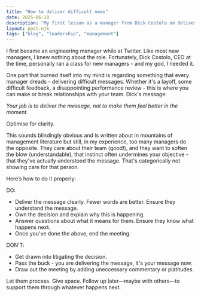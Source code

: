 ```yaml
---
title: "How to deliver difficult news"
date: 2025-06-10
description: "My first lesson as a manager from Dick Costolo on delivering tough messages."
layout: post.njk
tags: ["blog", "leadership", "management"]
---
```


I first became an engineering manager while at Twitter. Like most new managers, I knew nothing about the role. Fortunately, Dick Costolo, CEO at the time, personally ran a class for new managers - and my god, I needed it.

One part that burned itself into my mind is regarding something that every manager dreads - delivering difficult messages.  Whether it's a layoff, some difficult feedback, a disappointing performance review - this is where you can make or break relationships with your team.  Dick's message:

*Your job is to deliver the message, not to make them feel better in the moment.*

Optimise for clarity.

This sounds blindingly obvious and is written about in mountains of management literature but still, in my experience, too many managers do the opposite. They care  about their team (good!), and they want to soften the blow (understandable), that instinct often undermines your objective - that they've actually understood the message. That's categorically not showing care for that person.

Here’s how to do it properly:

DO:

* Deliver the message clearly. Fewer words are better. Ensure they understand the message.
* Own the decision and explain why this is happening.
* Answer questions about what it means for them. Ensure they know what happens next.
* Once you've done the above, end the meeting.

DON'T:

* Get drawn into litigating the decision.
* Pass the buck - you are delivering the message, it's your message now.
* Draw out the meeting by adding uneccessary commentary or platitudes.

Let them process. Give space. Follow up later—maybe with others—to support them through whatever happens next.